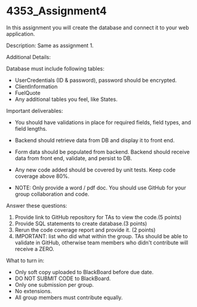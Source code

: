 # 4353_Assignment4
In this assignment you will create the database and connect it to your web application.

Description: 
Same as assignment 1.

Additional Details:

Database must include following tables:
- UserCredentials (ID & password), password should be encrypted.
- ClientInformation
- FuelQuote
- Any additional tables you feel, like States.

Important deliverables:
- You should have validations in place for required fields, field types, and field lengths. 
- Backend should retrieve data from DB and display it to front end.
- Form data should be populated from backend. Backend should receive data from front end, validate, and persist to DB.
- Any new code added should be covered by unit tests. Keep code coverage above 80%.

- NOTE: Only provide a word / pdf doc. You should use GitHub for your group collaboration and code.

Answer these questions:
1. Provide link to GitHub repository for TAs to view the code.(5 points)
2. Provide SQL statements to create database.(3 points)
3. Rerun the code coverage report and provide it. (2 points)
4. IMPORTANT: list who did what within the group. TAs should be able to validate in GitHub, otherwise team members who didn't contribute will receive a ZERO.

What to turn in: 
- Only soft copy uploaded to BlackBoard before due date. 
- DO NOT SUBMIT CODE to BlackBoard. 
- Only one submission per group.
- No extensions.
- All group members must contribute equally.
